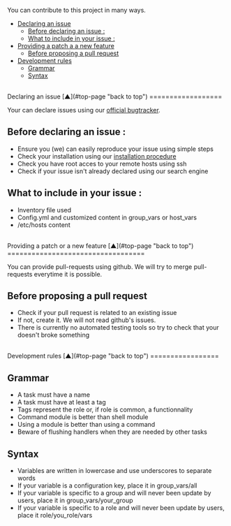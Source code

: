 <a name="top-page"></a>

You can contribute to this project in many ways.

<!-- START doctoc generated TOC please keep comment here to allow auto update -->
<!-- DON'T EDIT THIS SECTION, INSTEAD RE-RUN doctoc TO UPDATE -->

- [Declaring an issue](#declaring-an-issue)
  - [Before declaring an issue :](#before-declaring-an-issue)
  - [What to include in your issue :](#what-to-include-in-your-issue)
- [Providing a patch a a new feature](#providing-a-patch-or-a-new-feature)
  - [Before proposing a pull request](#before-proposing-a-pull-request)
- [Development rules](#development-rules)
  - [Grammar](#grammar)
  - [Syntax](#syntax)

<!-- END doctoc generated TOC please keep comment here to allow auto update -->

<a name="declaring-an-issue"></a>

<br />
Declaring an issue  [&#x25B2;](#top-page "back to top")
==================

Your can declare issues using our [official bugtracker].

<a name="before-declaring-an-issue"></a>

Before declaring an issue :
---------------------------

 * Ensure you (we) can easily reproduce your issue using simple steps
 * Check your installation using our [installation procedure]
 * Check you have root acces to your remote hosts using ssh
 * Check if your issue isn't already declared using our search engine

<a name="what-to-include-in-your-issue"></a>

What to include in your issue :
-------------------------------

 * Inventory file used
 * Config.yml and customized content in group_vars or host_vars
 * /etc/hosts content

<a name="providing-a-patch-or-a-new-feature"></a>

<br />
Providing a patch or a new feature  [&#x25B2;](#top-page "back to top")
==================================

You can provide pull-requests using github.
We will try to merge pull-requests everytime it is possible.

<a name="before-proposing-a-pull-request"></a>

Before proposing a pull request
-------------------------------

 * Check if your pull request is related to an existing issue
 * If not, create it. We will not read github's issues.
 * There is currently no automated testing tools so try to check that your doesn't broke something

<a name="development-rules"></a>

<br />
Development rules  [&#x25B2;](#top-page "back to top")
=================

<a name="grammar"></a>

Grammar
-------

* A task must have a name
* A task must have at least a tag
* Tags represent the role or, if role is common, a functionnality
* Command module is better than shell module
* Using a module is better than using a command
* Beware of flushing handlers when they are needed by other tasks

<a name="syntax"></a>

Syntax
------

* Variables are written in lowercase and use underscores to separate words
* If your variable is a configuration key, place it in group_vars/all
* If your variable is specific to a group and will never been update by users, place it in group_vars/your_group
* If your variable is specific to a role and will never been update by users, place it role/you_role/vars

[official bugtracker]: http://ci-obm.linagora.com/jira/browse/DEPLOY "OBM-Deploy offcial Jira bugtracker"
[installation procedure]: install.md "OBM-Deploy installation procedure"

